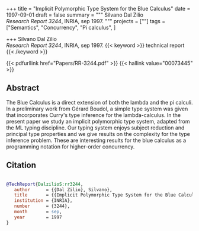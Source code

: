 +++
title = "Implicit Polymorphic Type System for the Blue Calculus"
date = 1997-09-01
draft = false
summary = """
Silvano Dal Zilio <br />
_Research Report 3244_, INRIA, sep 1997.
"""
projects = [""]
tags = ["Semantics", "Concurrency", "Pi calculus", ]

+++
Silvano Dal Zilio <br />
_Research Report 3244_, INRIA, sep 1997.
{{< keyword >}} technical report {{< /keyword >}}


{{< pdfurllink href="Papers/RR-3244.pdf" >}}
{{< hallink value="00073445" >}}

## Abstract
The Blue Calculus is a direct extension of both the lambda and the pi calculi. In a
        preliminary work from Gérard Boudol, a simple type system was given that incorporates
        Curry's type inference for the lambda-calculus. In the present paper we study an implicit
        polymorphic type system, adapted from the ML typing discipline. Our typing system enjoys
        subject reduction and principal type properties and we give results on the complexity for
        the type inference problem. These are interesting results for the blue calculus as a
        programming notation for higher-order concurrency.



## Citation

```bibtex

@TechReport{DalzilioS:rr3244,
   author      = {{Dal Zilio}, Silvano},
   title       = {{Implicit Polymorphic Type System for the Blue Calculus}},
   institution = {INRIA},
   number      = {3244}, 
   month       = sep, 
   year        = 1997
}

````
